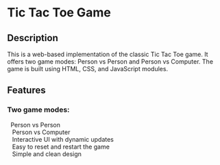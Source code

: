# Tic Tac Toe Game

## Description
This is a web-based implementation of the classic Tic Tac Toe game. It offers two game modes: Person vs Person and Person vs Computer. The game is built using HTML, CSS, and JavaScript modules.

## Features
### Two game modes: <br>
&nbsp;&nbsp;Person vs Person <br>
&nbsp;&nbsp;&nbsp;Person vs Computer <br>
&nbsp;&nbsp;&nbsp;Interactive UI with dynamic updates <br>
&nbsp;&nbsp;&nbsp;Easy to reset and restart the game <br>
&nbsp;&nbsp;&nbsp;Simple and clean design
